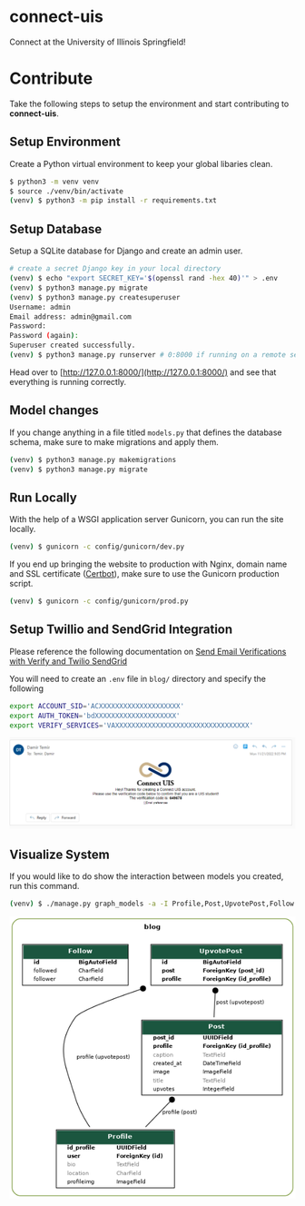 # connect-uis
Connect at the University of Illinois Springfield!

# Contribute

Take the following steps to setup the environment and start contributing to **connect-uis**.

## Setup Environment

Create a Python virtual environment to keep your global libaries clean.

```bash
$ python3 -m venv venv
$ source ./venv/bin/activate
(venv) $ python3 -m pip install -r requirements.txt
```

## Setup Database

Setup a SQLite database for Django and create an admin user.

```bash
# create a secret Django key in your local directory
(venv) $ echo "export SECRET_KEY='$(openssl rand -hex 40)'" > .env
(venv) $ python3 manage.py migrate
(venv) $ python3 manage.py createsuperuser
Username: admin
Email address: admin@gmail.com
Password: 
Password (again):
Superuser created successfully.
(venv) $ python3 manage.py runserver # 0:8000 if running on a remote server
```

Head over to [http://127.0.0.1:8000/](http://127.0.0.1:8000/) and see that everything is running correctly.

## Model changes

If you change anything in a file titled `models.py` that defines the database schema, make sure to make migrations and apply them.

```bash
(venv) $ python3 manage.py makemigrations
(venv) $ python3 manage.py migrate
```

## Run Locally

With the help of a WSGI application server Gunicorn, you can run the site locally.

```bash
(venv) $ gunicorn -c config/gunicorn/dev.py
```

If you end up bringing the website to production with Nginx, domain name and SSL certificate ([Certbot](https://certbot.eff.org/)), make sure to use the Gunicorn production script.

```bash
(venv) $ gunicorn -c config/gunicorn/prod.py
```


## Setup Twillio and SendGrid Integration

Please reference the following documentation on [Send Email Verifications with Verify and Twilio SendGrid](https://www.twilio.com/docs/verify/email?code-sample=code-start-a-verification-with-email&code-language=Python&code-sdk-version=7.x)

You will need to create an `.env` file in `blog/` directory and specify the following
```bash
export ACCOUNT_SID='ACXXXXXXXXXXXXXXXXXXXX'
export AUTH_TOKEN='bdXXXXXXXXXXXXXXXXXXXX'
export VERIFY_SERVICES='VAXXXXXXXXXXXXXXXXXXXXXXXXXXXXXXXXX'
```

![Email Showing Verification Code to Register](docs/email-verification.png)

## Visualize System

If you would like to do show the interaction between models you created, run this command.

```bash
(venv) $ ./manage.py graph_models -a -I Profile,Post,UpvotePost,Follow -o blog-graph.png
```

![UIS Connect's System Visualized in a Graph](docs/blog-graph.png)